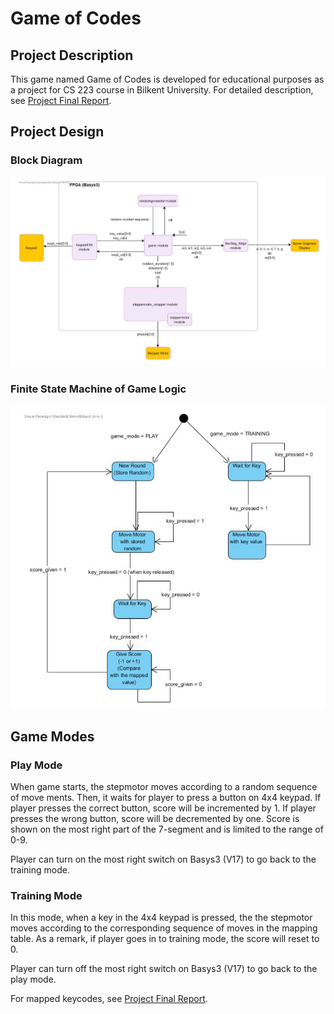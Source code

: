 # Game of Codes

## Project Description

This game named Game of Codes is developed for educational purposes as a
project for CS 223 course in Bilkent University. For detailed description, see [Project Final Report](project-final-report.pdf).


## Project Design
### Block Diagram

![FSM of Game Logic](high_level_design.PNG)

### Finite State Machine of Game Logic
![FSM of Game Logic](fsm_game_logic.PNG)


## Game Modes

### Play Mode

When game starts, the stepmotor moves according to a random sequence of move ments. Then, it waits for player to press a button on 4x4 keypad. 
If player presses the correct button, score will be incremented by 1. If player presses the wrong button, score will be decremented by one. 
Score is shown on the most right part of the 7-segment and is limited to the range of 0-9. 

Player can turn on the most right switch on Basys3 (V17) to go back to the training
mode.

### Training Mode

In this mode, when a key in the 4x4 keypad is pressed, the the stepmotor moves
according to the corresponding sequence of moves in the mapping table. As a remark,
if player goes in to training mode, the score will reset to 0.

Player can turn off the most right switch on Basys3 (V17) to go back to the play
mode.

For mapped keycodes, see [Project Final Report](project-final-report.pdf).

